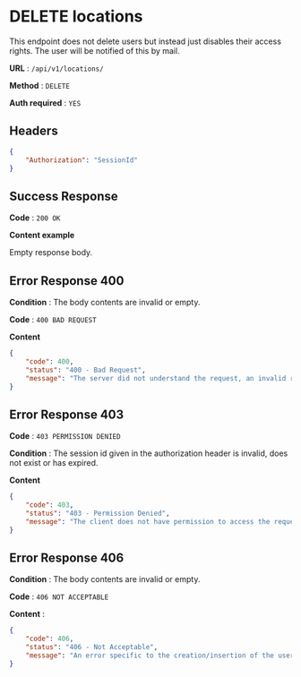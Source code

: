 # DELETE locations

This endpoint does not delete users but instead just disables their access rights. The user will be notified of this by mail.

**URL** : `/api/v1/locations/`

**Method** : `DELETE`

**Auth required** : `YES`

## Headers

```json
{
    "Authorization": "SessionId"
}
```

## Success Response

**Code** : `200 OK`

**Content example** 

Empty response body.

## Error Response 400

**Condition** : The body contents are invalid or empty.

**Code** : `400 BAD REQUEST`

**Content** 

```json
{
    "code": 400,
    "status": "400 - Bad Request",
    "message": "The server did not understand the request, an invalid request body or headers may have been given."
}
```

## Error Response 403

**Code** : `403 PERMISSION DENIED`

**Condition** : The session id given in the authorization header is invalid, does not exist or has expired.

**Content**

```json
{
    "code": 403,
    "status": "403 - Permission Denied",
    "message": "The client does not have permission to access the requested resource."
}
```

## Error Response 406

**Condition** : The body contents are invalid or empty.

**Code** : `406 NOT ACCEPTABLE`

**Content** :

```json
{
    "code": 406,
    "status": "406 - Not Acceptable",
    "message": "An error specific to the creation/insertion of the user in the DB."
}
```